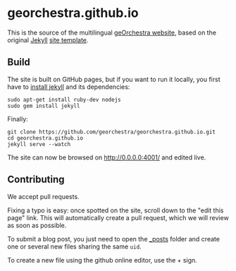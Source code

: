 georchestra.github.io
=====================

This is the source of the multilingual [geOrchestra website](http://www.georchestra.org/), based on the original [Jekyll](http://jekyllrb.com/) [site template](https://github.com/jekyll/jekyll/tree/master/lib/site_template).


Build
-----

The site is built on GitHub pages, but if you want to run it locally, you first have to [install jekyll](http://jekyllrb.com/docs/installation/) and its dependencies:
```
sudo apt-get install ruby-dev nodejs
sudo gem install jekyll
```

Finally:
```
git clone https://github.com/georchestra/georchestra.github.io.git 
cd georchestra.github.io
jekyll serve --watch
```

The site can now be browsed on http://0.0.0.0:4001/ and edited live.


Contributing
------------

We accept pull requests.

Fixing a typo is easy: once spotted on the site, scroll down to the "edit this page" link.
This will automatically create a pull request, which we will review as soon as possible.

To submit a blog post, you just need to open the [_posts](https://github.com/georchestra/georchestra.github.io/tree/master/_posts) folder and create one or several new files sharing the same ```uid```.

To create a new file using the github online editor, use the + sign.
